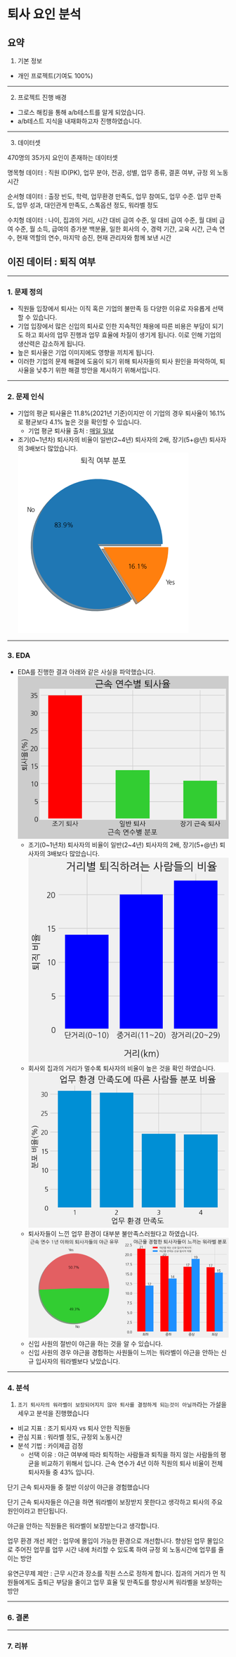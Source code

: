 퇴사 요인 분석
==============

요약
--------------------------------------
1. 기본 정보
- 개인 프로젝트(기여도 100%)
***
2. 프로젝트 진행 배경
- 그로스 해킹을 통해 a/b테스트를 알게 되었습니다.
- a/b테스트 지식을 내재화하고자 진행하였습니다.
***


3. 데이터셋

470명의 35가지 요인이 존재하는 데이터셋​

명목형 데이터 : 직원 ID(PK), 업무 분야, 전공, 성별, 업무 종류, 결혼 여부, 규정 외 노동시간​

순서형 데이터 :  출장 빈도, 학력, 업무환경 만족도, 업무 참여도, 업무 수준. 업무 만족도, 업무 성과, 대인관게 만족도, 스톡옵션 정도, 워라벨 정도​

수치형 데이터 : 나이, 집과의 거리, 시간 대비 급여 수준, 일 대비 급여 수준, 월 대비 급여 수준, 월 소득, 급여의 증가분 백분율, 일한 회사의 수, 경력 기간, 교육 시간, 근속 연수, 현재 역할의 연수, 마지막 승진, 현재 관리자와 함께 보낸 시간​

이진 데이터 : 퇴직 여부
--------
***
### 1. 문제 정의
   
- 직원들 입장에서 퇴사는 이직 혹은 기업의 불만족 등 다양한 이유로 자유롭게 선택할 수 있습니다.​​
- 기업 입장에서 많은 신입의 퇴사로 인한 지속적인 채용에 따른 비용은 부담이 되기도 하고 회사의 업무 진행과 업무 효율에 차질이 생기게 됩니다. 이로 인해 기업의 생산력은 감소하게 됩니다.
- 높은 퇴사율은 기업 이미지에도 영향을 끼치게 됩니다.
- 이러한 기업의 문제 해결에 도움이 되기 위해 퇴사자들의 퇴사 원인을 파악하여, 퇴사율을 낮추기 위한 해결 방안을 제시하기 위해서입니다.​

***
### 2. 문제 인식
- 기업의 평균 퇴사율은 11.8%(2021년 기준)이지만 이 기업의 경우 퇴사율이 16.1%로 평균보다 4.1% 높은 것을 확인할 수 있습니다. 
    - 기업 평균 퇴사율 출처 : [매일 일보](https://www.m-i.kr/news/articleView.html?idxno=886595)
- 조기(0\~1년차) 퇴사자의 비율이 일반(2\~4년) 퇴사자의 2배, 장기(5+@년) 퇴사자의 3배보다 많았습니다.
![alt text](image\pie.png)

-------

### 3. EDA
- EDA를 진행한 결과 아래와 같은 사실을 파악했습니다.
![alt text](image\early_bar.png)
    - 조기(0\~1년차) 퇴사자의 비율이 일반(2\~4년) 퇴사자의 2배, 장기(5+@년) 퇴사자의 3배보다 많았습니다.
![alt text](image\km.png)
    - 회사외 집과의 거리가 멀수록 퇴사자의 비율이 높은 것을 확인 하였습니다.
![alt text](image\envor.png)
    - 퇴사자들이 느낀 업무 환경이 대부분 불만족스러웠다고 하였습니다.
![alt text](image\dash3.png)
    - 신입 사원의 절반이 야근을 하는 것을 알 수 있습니다.
    - 신입 사원의 경우 야근을 경험하는 사원들이 느끼는 워라벨이 야근을 안하는 신규 입사자의 워라벨보다 낮았습니다.

------ 


### 4. 분석

1. ```조기 퇴사자의 워라벨이 보장되어지지 않아 퇴사를 결정하게 되는것이 아닐까```라는 가설을 세우고 분석을 진행했습니다
  - 비교 지표 : 조기 퇴사자 vs 퇴사 안한 직원들
  - 관심 지표 : 워라벨 정도, 규정외 노동시간
  - 분석 기법 : 카이제곱 검정
    - 선택 이유 : 야근 여부에 따라 퇴직하는 사람들과 퇴직을 하지 않는 사람들의 평균을 비교하기 위해서 입니다.
근속 연수가 4년 이하 직원의 퇴사 비율이 전체 퇴사자들 중 43% 입니다.​

단기 근속 퇴사자들 중 절반 이상이 야근을 경험했습니다​

단기 근속 퇴사자들은 야근을 하면 워라벨이 보장받지 못한다고 생각하고 퇴사의 주요 원인이라고 판단됩니다.​

야근을 안하는 직원들은 워라벨이 보장받는다고 생각합니다.​

업무 환경 개선 제안 : 업무에 몰입이 가능한 환경으로 개선합니다. 향상된 업무 몰입으로 주어진 업무를 업무 시간 내에 처리할 수 있도록 하여 규정 외 노동시간에 업무를 줄이는 방안

유연근무제 제안 : 근무 시간과 장소를 직원 스스로 정하게 합니다. 집과의 거리가 먼 직원들에게도 출퇴근 부담을 줄이고 업무 효율 및 만족도를 향상시켜 워라벨을 보장하는 방안

----------

### 6. 결론

-----

### 7. 리뷰